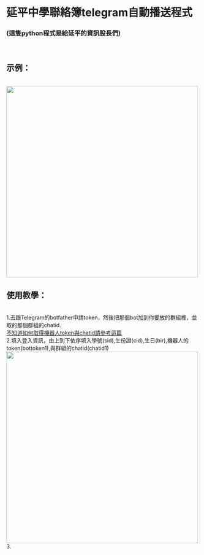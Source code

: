 # 延平中學聯絡簿telegram自動播送程式
<h3>(這隻python程式是給延平的資訊股長們)</h3><br>
<h2>示例：</h2><br>
<img src="https://github.com/chenliTW/yphshomeworkbot/raw/master/pic/run.png" height="500"><br>
<h2>使用教學：</h2><br>
1.去跟Telegram的botfather申請token，然後把那個bot加到你要放的群組裡，並取的那個群組的chatid.<br>
<a href="https://chenlitw.github.io/telegram-bot/2019/01/16/telegram-bot-hello-world.html" target="_blank" title="">不知道如何取得機器人token與chatid請參考這篇</a><br>
2.填入登入資訊，由上到下依序填入學號(sid),生份證(cid),生日(bir),機器人的token(bottoken1),與群組的chatid(chatid1)<br>
<img src="https://github.com/chenliTW/yphshomeworkbot/raw/master/pic/setup.png" width="500">
<br>
3.
